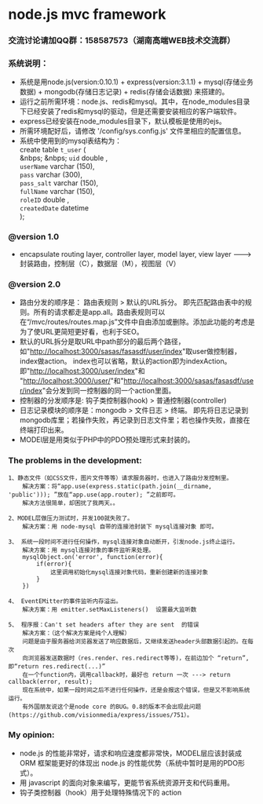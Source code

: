 node.js mvc framework
=====

### 交流讨论请加QQ群：158587573（湖南高端WEB技术交流群）

### 系统说明：
- 系统是用node.js(version:0.10.1) + express(version:3.1.1) + mysql(存储业务数据) + mongodb(存储日志记录) + redis(存储会话数据) 来搭建的。
- 运行之前所需环境：node.js、redis和mysql。其中，在node_modules目录下已经安装了redis和mysql的驱动，但是还需要安装相应的客户端软件。
- express已经安装在node_modules目录下，默认模板是使用的ejs。
- 所需环境配好后，请修改  '/config/sys.config.js' 文件里相应的配置信息。
- 系统中使用到的mysql表结构为：<br />
	create table `t_user` (<br />
		&nbps;&nbsp;&nbps;&nbsp;`uid` double ,<br />
		`userName` varchar (150),<br />
		`pass` varchar (300),<br />
		`pass_salt` varchar (150),<br />
		`fullName` varchar (150),<br />
		`roleID` double ,<br />
		`createdDate` datetime <br />
	); 
	

### @version 1.0
- encapsulate routing layer, controller layer, model layer, view layer ---> 封装路由，控制层（C），数据层（M），视图层（V）
	
### @version 2.0
- 路由分发的顺序是： 路由表规则  >  默认的URL拆分。 即先匹配路由表中的规则。所有的请求都走是app.all。路由表规则可以在“/mvc/routes/routes.map.js”文件中自由添加或删除。添加此功能的考虑是为了使URL更简短更好看，也利于SEO。
- 默认的URL拆分是取URL中path部分的最后两个路径，如"[http://localhost:3000/sasas/fasasdf/user/index](http://localhost:3000/sasas/fasasdf/user/index)"取user做控制器，index做action。 index也可以省略，默认的action即为indexAction。即"[http://localhost:3000/user/index](http://localhost:3000/user/index)"和 "[http://localhost:3000/user/](http://localhost:3000/user/)"和"[http://localhost:3000/sasas/fasasdf/user/index](http://localhost:3000/sasas/fasasdf/user/index)"会分发到同一控制器的同一个action里面。
- 控制器的分发顺序是: 钩子类控制器(hook)  >  普通控制器(controller)
- 日志记录模块的顺序是：mongodb > 文件日志 > 终端。  即先将日志记录到mongodb库里；若操作失败，再记录到日志文件里；若也操作失败，直接在终端打印出来。
- MODEl层是用类似于PHP中的PDO预处理形式来封装的。

### The problems in the development:
	1、静态文件（如CSS文件，图片文件等等）请求服务器时，也进入了路由分发控制里。
		解决方案：将“app.use(express.static(path.join(__dirname, 'public'))); ”放在“app.use(app.router); ”之前即可。
		解决方法很简单，却困扰了我两天。。
		
	2、MODEL层做压力测试时，并发100就失败了。
		解决方案：用 node-mysql 自带的连接池封装下 mysql连接对象 即可。
		
	3、 系统一段时间不进行任何操作，mysql连接对象自动断开，引发node.js终止运行。
		解决方案：用 mysql连接对象的事件监听来处理。 
		mysqlObject.on('error', function(error){
			if(error){
				这里调用初始化mysql连接对象代码，重新创建新的连接对象
			}
		}) 
		
	4、 EventEMitter的事件监听内存溢出。
		解决方案：用 emitter.setMaxListeners()  设置最大监听数
		
	5、 程序报：Can't set headers after they are sent  的错误
		解决方案：（这个解决方案是纯个人理解）
		问题是由于服务器给浏览器发送了响应数据后，又继续发送header头部数据引起的。在每次
		向浏览器发送数据时（res.render、res.redirect等等)，在前边加个 “return”,即“return res.redirect(...)”
		在一个function内，调用callback时，最好也 return 一次 ---> return callback(error, result);
		现在系统中，如果一段时间之后不进行任何操作，还是会报这个错误，但是又不影响系统运行。
		有外国朋友说这个是node core 的BUG。0.8的版本不会出现此问题(https://github.com/visionmedia/express/issues/751）。

### My opinion:
- node.js 的性能非常好，请求和响应速度都非常快，MODEL层应该封装成 ORM 框架能更好的体现出 node.js 的性能优势（系统中暂时是用的PDO形式）。
- 用 javascript 的面向对象来编写，更能节省系统资源开支和代码重用。
- 钩子类控制器（hook）用于处理特殊情况下的 action 	
